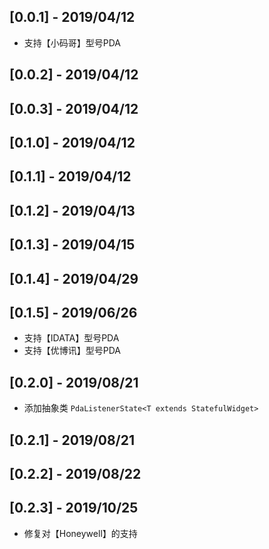 ## [0.0.1] - 2019/04/12
- 支持【小码哥】型号PDA
## [0.0.2] - 2019/04/12
## [0.0.3] - 2019/04/12
## [0.1.0] - 2019/04/12
## [0.1.1] - 2019/04/12
## [0.1.2] - 2019/04/13
## [0.1.3] - 2019/04/15
## [0.1.4] - 2019/04/29
## [0.1.5] - 2019/06/26
- 支持【IDATA】型号PDA
- 支持【优博讯】型号PDA
## [0.2.0] - 2019/08/21
- 添加抽象类 `PdaListenerState<T extends StatefulWidget>`
## [0.2.1] - 2019/08/21
## [0.2.2] - 2019/08/22
## [0.2.3] - 2019/10/25
- 修复对【Honeywell】的支持
